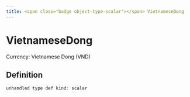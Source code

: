 ```yaml
---
title: <span class="badge object-type-scalar"></span> VietnameseDong
---
```

# <span class="badge object-type-scalar"></span> VietnameseDong

Currency: Vietnamese Dong (VND)

## Definition

```php
unhandled type def kind: scalar
```
